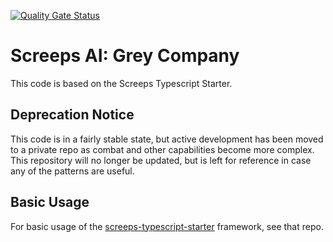 [![Quality Gate Status](https://sonarcloud.io/api/project_badges/measure?project=glitchassassin_screeps&metric=alert_status)](https://sonarcloud.io/dashboard?id=glitchassassin_screeps)

# Screeps AI: Grey Company

This code is based on the Screeps Typescript Starter.

## Deprecation Notice

This code is in a fairly stable state, but active development has been moved to a private repo as combat and other capabilities become more complex. This repository will no longer be updated, but is left for reference in case any of the patterns are useful.

## Basic Usage

For basic usage of the [screeps-typescript-starter](https://github.com/screepers/screeps-typescript-starter) framework, see that repo.
